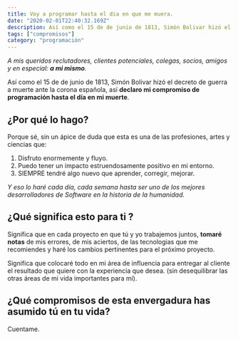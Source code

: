 ```yaml
---
title: Voy a programar hasta el dia en que me muera.
date: "2020-02-01T22:40:32.169Z"
description: Así como el 15 de de junio de 1813, Simón Bolivar hizó el decreto de guerra a muerte ante la corona española, así declaro...
tags: ["compromisos"]
category: "programación"
---
```


_A mis queridos reclutadores, clientes potenciales, colegas, socios, amigos y en especial: **a mi mismo**._

Así como el 15 de de junio de 1813, Simón Bolivar hizó el decreto de guerra a muerte ante la corona española, así **declaro mi compromiso de programación hasta el día en mi muerte**.

## ¿Por qué lo hago?

Porque sé, sin un ápice de duda que esta es una de las profesiones, artes y ciencias que:

1. Disfruto enormemente y fluyo.
2. Puedo tener un impacto estruendosamente positivo en mi entorno.
3. SIEMPRE tendré algo nuevo que aprender, corregir, mejorar.

_Y eso lo haré cada día, cada semana hasta ser uno de los mejores desarrolladores de Software en la historia de la humanidad._

## ¿Qué significa esto para ti ?

Significa que en cada proyecto en que tú y yo trabajemos juntos, **tomaré notas** de mis errores, de mis aciertos, de las tecnologias que me recomiendes y haré los cambios pertinentes para el próximo proyecto.

Significa que colocaré todo en mi área de influencia para entregar al cliente el resultado que quiere con la experiencia que desea. (sin desequilibrar las otras áreas de mi vida importantes para mí).

## ¿Qué compromisos de esta envergadura has asumido tú en tu vida?

Cuentame.
